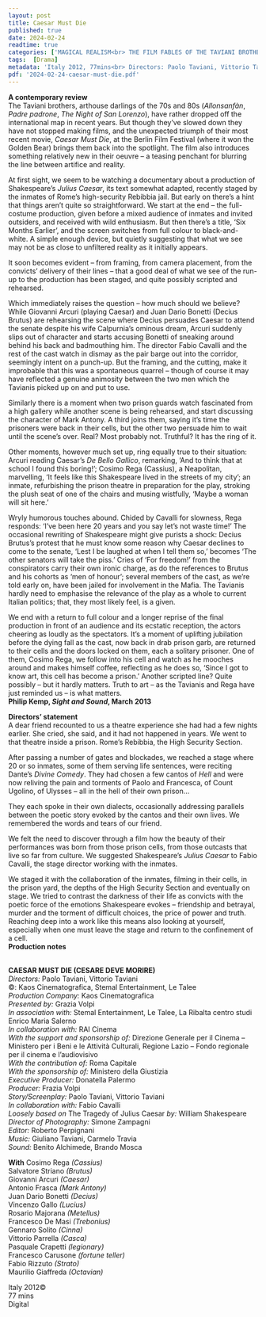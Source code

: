 ```yaml
---
layout: post
title: Caesar Must Die
published: true
date: 2024-02-24
readtime: true
categories: ['MAGICAL REALISM<br> THE FILM FABLES OF THE TAVIANI BROTHERS']
tags:  [Drama]
metadata: 'Italy 2012, 77mins<br> Directors: Paolo Taviani, Vittorio Taviani'
pdf: '2024-02-24-caesar-must-die.pdf'
---
```


**A contemporary review**  
The Taviani brothers, arthouse darlings of the 70s and 80s (_Allonsanfàn_, _Padre padrone_, _The Night of San Lorenzo_), have rather dropped off the international map in recent years. But though they’ve slowed down they have not stopped making films, and the unexpected triumph of their most recent movie, _Caesar Must Die_, at the Berlin Film Festival (where it won the Golden Bear) brings them back into the spotlight. The film also introduces something relatively new in their oeuvre – a teasing penchant for blurring the line between artifice and reality.

At first sight, we seem to be watching a documentary about a production of Shakespeare’s _Julius Caesar_, its text somewhat adapted, recently staged by the inmates of Rome’s high-security Rebibbia jail. But early on there’s a hint that things aren’t quite so straightforward. We start at the end – the full-costume production, given before a mixed audience of inmates and invited outsiders, and received with wild enthusiasm. But then there’s a title, ‘Six Months Earlier’, and the screen switches from full colour to black-and-white. A simple enough device, but quietly suggesting that what we see may not be as close to unfiltered reality as it initially appears.

It soon becomes evident – from framing, from camera placement, from the convicts’ delivery of their lines – that a good deal of what we see of the run-up to the production has been staged, and quite possibly scripted and rehearsed.

Which immediately raises the question – how much should we believe? While Giovanni Arcuri (playing Caesar) and Juan Dario Bonetti (Decius Brutus) are rehearsing the scene where Decius persuades Caesar to attend the senate despite his wife Calpurnia’s ominous dream, Arcuri suddenly slips out of character and starts accusing Bonetti of sneaking around behind his back and badmouthing him. The director Fabio Cavalli and the rest of the cast watch in dismay as the pair barge out into the corridor, seemingly intent on a punch-up. But the framing, and the cutting, make it improbable that this was a spontaneous quarrel – though of course it may have reflected a genuine animosity between the two men which the Tavianis picked up on and put to use.

Similarly there is a moment when two prison guards watch fascinated from a high gallery while another scene is being rehearsed, and start discussing the character of Mark Antony. A third joins them, saying it’s time the prisoners were back in their cells, but the other two persuade him to wait until the scene’s over. Real? Most probably not. Truthful? It has the ring of it.

Other moments, however much set up, ring equally true to their situation: Arcuri reading Caesar’s _De Bello Gallico_, remarking, ‘And to think that at school I found this boring!’; Cosimo Rega (Cassius), a Neapolitan, marvelling, ‘It feels like this Shakespeare lived in the streets of my city’; an inmate, refurbishing the prison theatre in preparation for the play, stroking the plush seat of one of the chairs and musing wistfully, ‘Maybe a woman will sit here.’

Wryly humorous touches abound. Chided by Cavalli for slowness, Rega responds: ‘I’ve been here 20 years and you say let’s not waste time!’ The occasional rewriting of Shakespeare might give purists a shock: Decius Brutus’s protest that he must know some reason why Caesar declines to come to the senate, ‘Lest I be laughed at when I tell them so,’ becomes ‘The other senators will take the piss.’ Cries of ‘For freedom!’ from the conspirators carry their own ironic charge, as do the references to Brutus and his cohorts as ‘men of honour’; several members of the cast, as we’re told early on, have been jailed for involvement in the Mafia. The Tavianis hardly need to emphasise the relevance of the play as a whole to current Italian politics; that, they most likely feel, is a given.

We end with a return to full colour and a longer reprise of the final production in front of an audience and its ecstatic reception, the actors cheering as loudly as the spectators. It’s a moment of uplifting jubilation before the dying fall as the cast, now back in drab prison garb, are returned to their cells and the doors locked on them, each a solitary prisoner. One of them, Cosimo Rega, we follow into his cell and watch as he mooches around and makes himself coffee, reflecting as he does so, ‘Since I got to know art, this cell has become a prison.’ Another scripted line? Quite possibly – but it hardly matters. Truth to art – as the Tavianis and Rega have just reminded us – is what matters.  
**Philip Kemp, _Sight and Sound_, March 2013**  

**Directors’ statement**  
A dear friend recounted to us a theatre experience she had had a few nights earlier. She cried, she said, and it had not happened in years. We went to that theatre inside a prison. Rome’s Rebibbia, the High Security Section.

After passing a number of gates and blockades, we reached a stage where 20 or so inmates, some of them serving life sentences, were reciting Dante’s _Divine Comedy_. They had chosen a few cantos of _Hell_ and were now reliving the pain and torments of Paolo and Francesca, of Count Ugolino, of Ulysses – all in the hell of their own prison...

They each spoke in their own dialects, occasionally addressing parallels between the poetic story evoked by the cantos and their own lives. We remembered the words and tears of our friend.

We felt the need to discover through a film how the beauty of their performances was born from those prison cells, from those outcasts that live so far from culture. We suggested Shakespeare’s _Julius Caesar_ to Fabio Cavalli, the stage director working with the inmates.

We staged it with the collaboration of the inmates, filming in their cells, in the prison yard, the depths of the High Security Section and eventually on stage. We tried to contrast the darkness of their life as convicts with the poetic force of the emotions Shakespeare evokes – friendship and betrayal, murder and the torment of difficult choices, the price of power and truth. Reaching deep into a work like this means also looking at yourself, especially when one must leave the stage and return to the confinement of a cell.  
**Production notes**  
<br>

**CAESAR MUST DIE (CESARE DEVE MORIRE)**  
_Directors:_ Paolo Taviani, Vittorio Taviani  
©: Kaos Cinematografica, Stemal Entertainment, Le Talee  
_Production Company:_ Kaos Cinematografica  
_Presented by:_ Grazia Volpi  
_In association with:_ Stemal Entertainment, Le Talee, La Ribalta centro studi Enrico Maria Salerno  
_In collaboration with:_ RAI Cinema  
_With the support and sponsorship of:_ Direzione Generale per il Cinema – Ministero per i Beni e le Attività Culturali, Regione Lazio – Fondo regionale per il cinema e l’audiovisivo  
_With the contribution of:_ Roma Capitale  
_With the sponsorship of:_ Ministero della Giustizia  
_Executive Producer:_ Donatella Palermo  
_Producer:_ Frazia Volpi  
_Story/Screenplay:_ Paolo Taviani, Vittorio Taviani  
_In collaboration with:_ Fabio Cavalli  
_Loosely based on_ The Tragedy of Julius Caesar _by:_ William Shakespeare  
_Director of Photography:_ Simone Zampagni  
_Editor:_ Roberto Perpignani  
_Music:_ Giuliano Taviani, Carmelo Travia  
_Sound:_ Benito Alchimede, Brando Mosca  

**With**
Cosimo Rega _(Cassius)_  
Salvatore Striano _(Brutus)_  
Giovanni Arcuri _(Caesar)_  
Antonio Frasca _(Mark Antony)_  
Juan Dario Bonetti _(Decius)_  
Vincenzo Gallo _(Lucius)_  
Rosario Majorana _(Metellus)_  
Francesco De Masi _(Trebonius)_  
Gennaro Solito _(Cinna)_  
Vittorio Parrella _(Casca)_  
Pasquale Crapetti _(legionary)_  
Francesco Carusone _(fortune teller)_  
Fabio Rizzuto _(Strato)_  
Maurilio Giaffreda _(Octavian)_  

Italy 2012©  
77 mins  
Digital  
<!--stackedit_data:
eyJoaXN0b3J5IjpbNTA4MDA0MzM3LC0yNTA1MjcwMjNdfQ==
-->